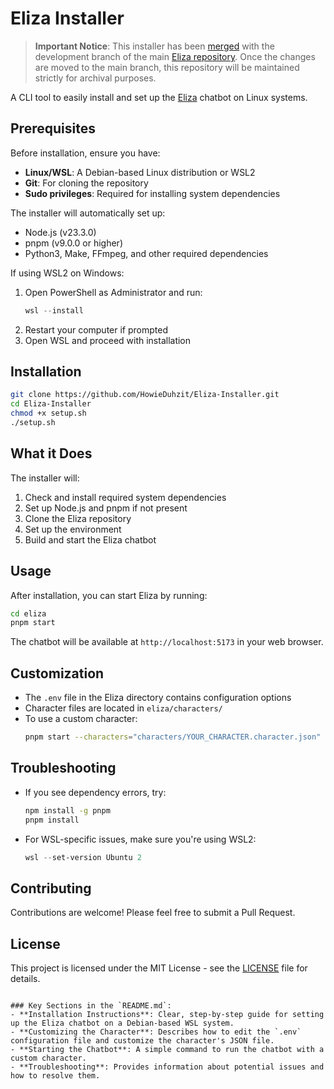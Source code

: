 # Eliza Installer

> **Important Notice**: This installer has been [merged](https://github.com/elizaOS/eliza/commit/fd438db6ea42155ac08306c6bd86244618fa6df5) with the development branch of the main [Eliza repository](https://github.com/elizaOS/eliza). Once the changes are moved to the main branch, this repository will be maintained strictly for archival purposes.

A CLI tool to easily install and set up the [Eliza](https://github.com/elizaOS/eliza) chatbot on Linux systems.

## Prerequisites

Before installation, ensure you have:

- **Linux/WSL**: A Debian-based Linux distribution or WSL2
- **Git**: For cloning the repository
- **Sudo privileges**: Required for installing system dependencies

The installer will automatically set up:
- Node.js (v23.3.0)
- pnpm (v9.0.0 or higher)
- Python3, Make, FFmpeg, and other required dependencies

If using WSL2 on Windows:
1. Open PowerShell as Administrator and run:
   ```powershell
   wsl --install
   ```
2. Restart your computer if prompted
3. Open WSL and proceed with installation

## Installation

```bash
git clone https://github.com/HowieDuhzit/Eliza-Installer.git
cd Eliza-Installer
chmod +x setup.sh
./setup.sh
```

## What it Does

The installer will:
1. Check and install required system dependencies
2. Set up Node.js and pnpm if not present
3. Clone the Eliza repository
4. Set up the environment
5. Build and start the Eliza chatbot

## Usage

After installation, you can start Eliza by running:
```bash
cd eliza
pnpm start
```

The chatbot will be available at `http://localhost:5173` in your web browser.

## Customization

- The `.env` file in the Eliza directory contains configuration options
- Character files are located in `eliza/characters/`
- To use a custom character:
  ```bash
  pnpm start --characters="characters/YOUR_CHARACTER.character.json"
  ```

## Troubleshooting

- If you see dependency errors, try:
  ```bash
  npm install -g pnpm
  pnpm install
  ```
- For WSL-specific issues, make sure you're using WSL2:
  ```powershell
  wsl --set-version Ubuntu 2
  ```

## Contributing

Contributions are welcome! Please feel free to submit a Pull Request.

## License

This project is licensed under the MIT License - see the [LICENSE](LICENSE) file for details.
```

### Key Sections in the `README.md`:
- **Installation Instructions**: Clear, step-by-step guide for setting up the Eliza chatbot on a Debian-based WSL system.
- **Customizing the Character**: Describes how to edit the `.env` configuration file and customize the character's JSON file.
- **Starting the Chatbot**: A simple command to run the chatbot with a custom character.
- **Troubleshooting**: Provides information about potential issues and how to resolve them.
